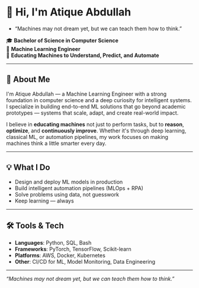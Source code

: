 # 👋 Hi, I'm Atique Abdullah
- “Machines may not dream yet, but we can teach them how to think.”

🎓 **Bachelor of Science in Computer Science**  
💼 **Machine Learning Engineer**  
🤖 **Educating Machines to Understand, Predict, and Automate**

---

## 🧠 About Me

I'm Atique Abdullah — a Machine Learning Engineer with a strong foundation in computer science and a deep curiosity for intelligent systems. I specialize in building end-to-end ML solutions that go beyond academic prototypes — systems that scale, adapt, and create real-world impact.

I believe in **educating machines** not just to perform tasks, but to **reason**, **optimize**, and **continuously improve**. Whether it's through deep learning, classical ML, or automation pipelines, my work focuses on making machines think a little smarter every day.

---

## 💡 What I Do

- Design and deploy ML models in production
- Build intelligent automation pipelines (MLOps + RPA)
- Solve problems using data, not guesswork
- Keep learning — always

---

## 🛠️ Tools & Tech

- **Languages**: Python, SQL, Bash  
- **Frameworks**: PyTorch, TensorFlow, Scikit-learn  
- **Platforms**: AWS, Docker, Kubernetes  
- **Other**: CI/CD for ML, Model Monitoring, Data Engineering

---

*“Machines may not dream yet, but we can teach them how to think.”*
